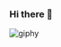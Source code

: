 ### Hi there 👋


![giphy](https://media.giphy.com/media/eJS4WUQ7MkNKx3qxPN/giphy.gif)


<!-- ![giphy](https://media.giphy.com/media/lrDMG46JjKiovLbkn8/giphy.gif) -->


